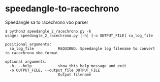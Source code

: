 # speedangle-to-racechrono
Speedangle sa to racechrono vbo parser
```
$ python3 speedangle_2_racechrono.py -h
usage: speedangle_2_racechrono.py [-h] [-o OUTPUT_FILE] sa_log_file

positional arguments:
  sa_log_file           REQUIRED. Speedangle log filename to convert to racechrono vbo format

optional arguments:
  -h, --help            show this help message and exit
  -o OUTPUT_FILE, --output_file OUTPUT_FILE
                        Output filename
```
